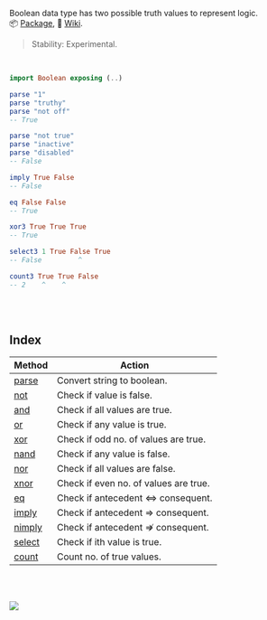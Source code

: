 Boolean data type has two possible truth values to represent logic.<br>
:package: [Package](https://package.elm-lang.org/packages/elmw/extra-boolean/latest/),
:blue_book: [Wiki](https://github.com/elmw/extra-boolean/wiki).

> Stability: Experimental.

<br>

```elm
import Boolean exposing (..)

parse "1"
parse "truthy"
parse "not off"
-- True

parse "not true"
parse "inactive"
parse "disabled"
-- False

imply True False
-- False

eq False False
-- True

xor3 True True True
-- True

select3 1 True False True
-- False         ^

count3 True True False
-- 2    ^    ^
```

<br>
<br>


## Index

| Method   | Action                                |
| -------- | ------------------------------------- |
| [parse]  | Convert string to boolean.            |
| [not]    | Check if value is false.              |
| [and]    | Check if all values are true.         |
| [or]     | Check if any value is true.           |
| [xor]    | Check if odd no. of values are true.  |
| [nand]   | Check if any value is false.          |
| [nor]    | Check if all values are false.        |
| [xnor]   | Check if even no. of values are true. |
| [eq]     | Check if antecedent ⇔ consequent.     |
| [imply]  | Check if antecedent ⇒ consequent.     |
| [nimply] | Check if antecedent ⇏ consequent.     |
| [select] | Check if ith value is true.           |
| [count]  | Count no. of true values.             |

[parse]: https://github.com/elmw/extra-boolean/wiki/parse
[not]: https://github.com/elmw/extra-boolean/wiki/not
[and]: https://github.com/elmw/extra-boolean/wiki/and
[or]: https://github.com/elmw/extra-boolean/wiki/or
[xor]: https://github.com/elmw/extra-boolean/wiki/xor
[nand]: https://github.com/elmw/extra-boolean/wiki/nand
[nor]: https://github.com/elmw/extra-boolean/wiki/nor
[xnor]: https://github.com/elmw/extra-boolean/wiki/xnor
[eq]: https://github.com/elmw/extra-boolean/wiki/eq
[imply]: https://github.com/elmw/extra-boolean/wiki/imply
[nimply]: https://github.com/elmw/extra-boolean/wiki/nimply
[select]: https://github.com/elmw/extra-boolean/wiki/select
[count]: https://github.com/elmw/extra-boolean/wiki/count

<br>
<br>

[![](https://img.youtube.com/vi/6mMK6iSZsAs/maxresdefault.jpg)](https://www.youtube.com/watch?v=6mMK6iSZsAs)
